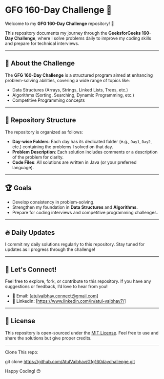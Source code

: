 # GFG 160-Day Challenge 🚀

Welcome to my **GFG 160-Day Challenge** repository! 🎯

This repository documents my journey through the **GeeksforGeeks 160-Day Challenge**, where I solve problems daily to improve my coding skills and prepare for technical interviews.

---

## 📖 About the Challenge
The **GFG 160-Day Challenge** is a structured program aimed at enhancing problem-solving abilities, covering a wide range of topics like:
- Data Structures (Arrays, Strings, Linked Lists, Trees, etc.)
- Algorithms (Sorting, Searching, Dynamic Programming, etc.)
- Competitive Programming concepts

---

## 📂 Repository Structure
The repository is organized as follows:
- **Day-wise Folders**: Each day has its dedicated folder (e.g., `Day1`, `Day2`, etc.) containing the problems I solved on that day.
- **Problem Description**: Each solution includes comments or a description of the problem for clarity.
- **Code Files**: All solutions are written in Java (or your preferred language).


---

## 🏆 Goals
- Develop consistency in problem-solving.
- Strengthen my foundation in **Data Structures** and **Algorithms**.
- Prepare for coding interviews and competitive programming challenges.

---

## 🔥 Daily Updates
I commit my daily solutions regularly to this repository. Stay tuned for updates as I progress through the challenge!

---

## 🌟 Let's Connect!
Feel free to explore, fork, or contribute to this repository. If you have any suggestions or feedback, I’d love to hear from you!

- 📧 Email: [atulvaibhav.connect@gmail.com]
- 💼 LinkedIn: [https://www.linkedin.com/in/atul-vaibhav7/]

---

## 📜 License
This repository is open-sourced under the [MIT License](LICENSE). Feel free to use and share the solutions but give proper credits.

---
Clone This repo:

git clone https://github.com/AtulVaibhav/Gfg160daychallenge.git



Happy Coding! 😊
